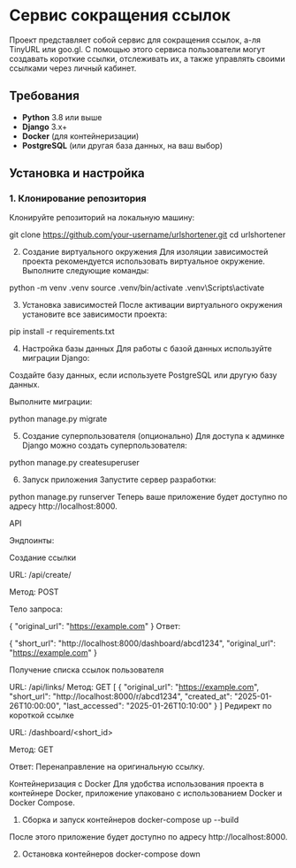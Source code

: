# Сервис сокращения ссылок

Проект представляет собой сервис для сокращения ссылок, а-ля TinyURL или goo.gl. С помощью этого сервиса пользователи могут создавать короткие ссылки, отслеживать их, а также управлять своими ссылками через личный кабинет.

## Требования

- **Python** 3.8 или выше
- **Django** 3.x+
- **Docker** (для контейнеризации)
- **PostgreSQL** (или другая база данных, на ваш выбор)

## Установка и настройка

### 1. Клонирование репозитория

Клонируйте репозиторий на локальную машину:

git clone https://github.com/your-username/urlshortener.git
cd urlshortener


2. Создание виртуального окружения
Для изоляции зависимостей проекта рекомендуется использовать виртуальное окружение. Выполните следующие команды:

python -m venv .venv
source .venv/bin/activate 
.venv\Scripts\activate  

3. Установка зависимостей
После активации виртуального окружения установите все зависимости проекта:

pip install -r requirements.txt

4. Настройка базы данных
Для работы с базой данных используйте миграции Django:

Создайте базу данных, если используете PostgreSQL или другую базу данных.

Выполните миграции:

python manage.py migrate

5. Создание суперпользователя (опционально)
Для доступа к админке Django можно создать суперпользователя:

python manage.py createsuperuser

6. Запуск приложения
Запустите сервер разработки:

python manage.py runserver
Теперь ваше приложение будет доступно по адресу http://localhost:8000.

API

Эндпоинты:

Создание ссылки

URL: /api/create/

Метод: POST

Тело запроса:

{
  "original_url": "https://example.com"
}
Ответ:

{
  "short_url": "http://localhost:8000/dashboard/abcd1234",
  "original_url": "https://example.com"
}

Получение списка ссылок пользователя

URL: /api/links/
Метод: GET
[
  {
    "original_url": "https://example.com",
    "short_url": "http://localhost:8000/r/abcd1234",
    "created_at": "2025-01-26T10:00:00",
    "last_accessed": "2025-01-26T10:10:00"
  }
]
Редирект по короткой ссылке

URL: /dashboard/<short_id>

Метод: GET

Ответ: Перенаправление на оригинальную ссылку.


Контейнеризация с Docker
Для удобства использования проекта в контейнере Docker, приложение упаковано с использованием Docker и Docker Compose.

1. Сборка и запуск контейнеров 
docker-compose up --build

После этого приложение будет доступно по адресу http://localhost:8000.

2. Остановка контейнеров
docker-compose down
